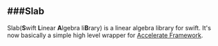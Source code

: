 ###Slab
---

Slab(**S**wift **L**inear **A**lgebra li**B**rary) is a linear algebra library for swift. 
It's now basically a simple high level wrapper for [Accelerate Framework][accel].

[accel]: https://developer.apple.com/reference/accelerate#//apple_ref/doc/uid/TP40009465

